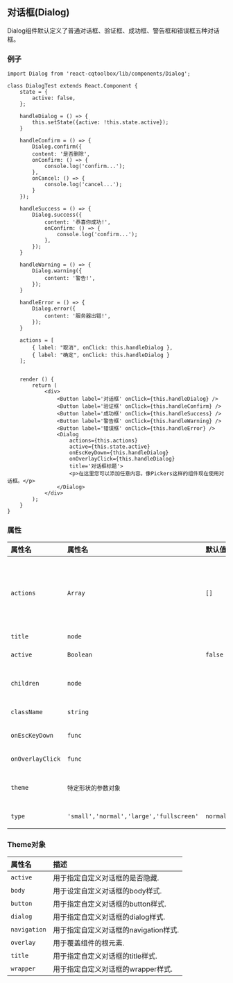 ## 对话框(Dialog)

Dialog组件默认定义了普通对话框、验证框、成功框、警告框和错误框五种对话框。

### 例子

	import Dialog from 'react-cqtoolbox/lib/components/Dialog';

	class DialogTest extends React.Component {
		state = {
    		active: false,
    	};

    	handleDialog = () => {
    		this.setState({active: !this.state.active});
    	}

    	handleConfirm = () => {
    		Dialog.confirm({
      		content: '是否删除',
      		onConfirm: () => {
        		console.log('confirm...');
      		},
      		onCancel: () => {
        		console.log('cancel...');
      		}
    	});

    	handleSuccess = () => {
    		Dialog.success({
      			content: '恭喜你成功!',
      			onConfirm: () => {
        			console.log('confirm...');
      			},
    		});
    	}

    	handleWarning = () => {
    		Dialog.warning({
      			content: '警告!',
    		});
		}

    	handleError = () => {
    		Dialog.error({
      			content: '服务器出错!',
    		});
    	}

    	actions = [
    		{ label: "取消", onClick: this.handleDialog },
    		{ label: "确定", onClick: this.handleDialog }
    	];


    	render () {
    		return (
        		<div>
          			<Button label='对话框' onClick={this.handleDialog} />
          			<Button label='验证框' onClick={this.handleConfirm} />
          			<Button label='成功框' onClick={this.handleSuccess} />
          			<Button label='警告框' onClick={this.handleWarning} />
          			<Button label='错误框' onClick={this.handleError} />
         			<Dialog
         				actions={this.actions}
         				active={this.state.active}
         				onEscKeyDown={this.handleDialog}
            			onOverlayClick={this.handleDialog}
            			title='对话框标题'>
            			<p>在这里您可以添加任意内容。像Pickers这样的组件现在使用对话框。</p>
          			</Dialog>
        		</div>
    		);
    	}
    }


### 属性

| 属性名             | 属性名                       | 默认值       | 描述|
|:------------------|:----------------------------|:------------|:------------------|
| `actions`         | `Array`                     | `[]`          | 对象数组[{className,label,children}].允许随意组合，定义对话框的按钮导航区域，添加一个属性元素，对话框添加一个导航按钮，建议使用label元素添加导航按钮.|
| `title`           | `node`                      |             | 指定Dialog对话框标题内容.|
| `active`          | `Boolean`                   | `false`     | 指定Dialog对话框的展示与隐藏.|
| `children`        | `node`                      |             | 用于指定Dialog组件元素开始标签和结束标签之间的内容，不建议使用.|
| `className`       | `string`                    |             | 给Dialog组件元素添加class属性值. |
| `onEscKeyDown`    | `func`                      |             | 指定Dialog对话框，点击取消导航按钮的执行的回调函数. |
| `onOverlayClick`  | `func`                      |             | 指定Dialog对话框，点击确认导航按钮的执行的回调函数. |
| `theme`           | `特定形状的参数对象`           |             | 用于个性化设置Dialog对话框，详情请查阅下文中的Theme对象属性. |
| `type`            | `'small','normal','large','fullscreen'`   |   `normal`        | 指定Dialog组件元素的大小，默认值是normal. |



### Theme对象

| 属性名          | 描述|
|:---------------|:-----------|
| `active`       | 用于指定自定义对话框的是否隐藏.|
| `body`         | 用于设定自定义对话框的body样式.|
| `button`       | 用于指定自定义对话框的button样式.|
| `dialog`       | 用于指定自定义对话框的dialog样式.|
| `navigation`   | 用于指定自定义对话框的navigation样式.|
| `overlay`      | 用于覆盖组件的根元素.|
| `title`        | 用于指定自定义对话框的title样式.|
| `wrapper`      | 用于指定自定义对话框的wrapper样式.|
